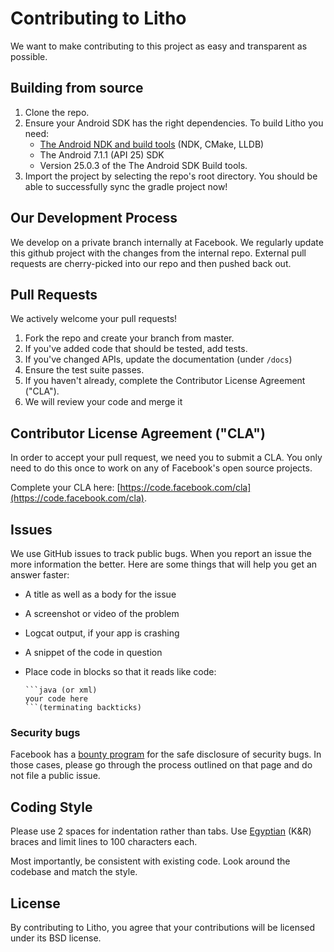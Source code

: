# Contributing to Litho

We want to make contributing to this project as easy and transparent as possible.

## Building from source

1. Clone the repo.
2. Ensure your Android SDK has the right dependencies.  To build Litho you need:
   - [The Android NDK and build tools](https://developer.android.com/studio/projects/add-native-code.html) (NDK, CMake, LLDB)
   - The Android 7.1.1 (API 25) SDK
   - Version 25.0.3 of the The Android SDK Build tools.
3. Import the project by selecting the repo's root directory. You should be able to successfully sync the gradle project now!

## Our Development Process

We develop on a private branch internally at Facebook. We regularly update this github project with the changes from the internal repo. External pull requests are cherry-picked into our repo and then pushed back out.

## Pull Requests

We actively welcome your pull requests!

1. Fork the repo and create your branch from master.
2. If you've added code that should be tested, add tests.
3. If you've changed APIs, update the documentation (under `/docs`)
4. Ensure the test suite passes.
5. If you haven't already, complete the Contributor License Agreement ("CLA").
6. We will review your code and merge it

## Contributor License Agreement ("CLA")

In order to accept your pull request, we need you to submit a CLA. You only need to do this once to work on any of Facebook's open source projects.

Complete your CLA here: [https://code.facebook.com/cla](https://code.facebook.com/cla).

## Issues

We use GitHub issues to track public bugs.  When you report an issue the more information the better. Here are some things that will help you get an answer faster:

 * A title as well as a body for the issue
 * A screenshot or video of the problem
 * Logcat output, if your app is crashing
 * A snippet of the code in question
 * Place code in blocks so that it reads like code:

    ```
    ```java (or xml)
    your code here
    ```(terminating backticks)
    ```

### Security bugs

Facebook has a [bounty program](https://www.facebook.com/whitehat/) for the safe disclosure of security bugs. In those cases, please go through the process outlined on that page and do not file a public issue.

## Coding Style

Please use 2 spaces for indentation rather than tabs.  Use [Egyptian](https://lehacker.com/wp-content/uploads/2017/01/egyptian-brackets-programming-jargon.jpg) (K&R) braces and limit lines to 100 characters each.

Most importantly, be consistent with existing code.  Look around the codebase and match the style.

## License

By contributing to Litho, you agree that your contributions will be licensed under its BSD license.
